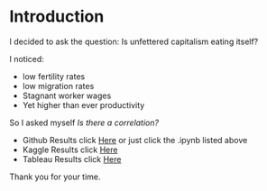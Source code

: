 # Introduction

I decided to ask the question: Is unfettered capitalism eating itself?

I noticed:

* low fertility rates
* low migration rates
* Stagnant worker wages
* Yet higher than ever productivity

So I asked myself <em>Is there a correlation?</em>

* Github Results click [Here](https://github.com/MjxSjx/Portfolio/blob/main/Case%20Study%203%20-%20Choose%20Your%20Own%20Adventure/Case%20Study%203%20-%20Is%20Unfettered%20Capitalism%20Eating%20Itself.ipynb) or just click the .ipynb listed above
* Kaggle Results click [Here](https://www.kaggle.com/mattjohnson0304/case-study-3-is-unfettered-capitalism-eating)
* Tableau Results click [Here](https://public.tableau.com/views/CaseStudy3IsUnfetteredCapitalismEatingItself/Dashboard1?:language=en-US&:display_count=n&:origin=viz_share_link)

Thank you for your time.
